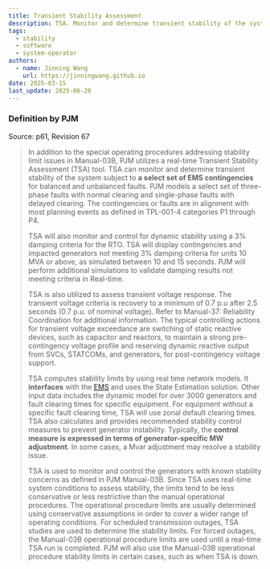 ```yaml
---
title: Transient Stability Assessment
description: TSA. Monitor and determine transient stability of the system.
tags:
  - stability
  - software
  - system-operator
authors:
  - name: Jinning Wang
    url: https://jinningwang.github.io
date: 2025-03-15
last_update: 2025-06-20
---
```


### Definition by PJM

Source: <d-cite key="pjm2024m3"></d-cite> p61, Revision 67

> In addition to the special operating procedures addressing stability limit issues in Manual-03B, PJM utilizes a real-time Transient Stability Assessment (TSA) tool.
> TSA can monitor and determine transient stability of the system subject to **a select set of EMS contingencies** for balanced and unbalanced faults.
> PJM models a select set of three-phase faults with normal clearing and single-phase faults with delayed clearing.
> The contingencies or faults are in alignment with most planning events as defined in TPL-001-4 categories P1 through P4.
>
> TSA will also monitor and control for dynamic stability using a 3% damping criteria for the RTO.
> TSA will display contingencies and impacted generators not meeting 3% damping criteria for units 10 MVA or above, as simulated between 10 and 15 seconds.
> PJM will perform additional simulations to validate damping results not meeting criteria in Real-time.
>
> TSA is also utilized to assess transient voltage response.
> The transient voltage criteria is recovery to a minimum of 0.7 p.u after 2.5 seconds (0.7 p.u. of nominal voltage).
> Refer to Manual-37: Reliability Coordination for additional information.
> The typical controlling actions for transient voltage exceedance are switching of static reactive devices, such as capacitor and reactors, to maintain a strong pre-contingency voltage profile and reserving dynamic reactive output from SVCs, STATCOMs, and generators, for post-contingency voltage support.
>
> TSA computes stability limits by using real time network models.
> It **interfaces** with the [EMS](/wiki/real-time-reliability-model) and uses the State Estimation solution.
> Other input data includes the dynamic model for over 3000 generators and fault clearing times for specific equipment.
> For equipment without a specific fault clearing time, TSA will use zonal default clearing times.
> TSA also calculates and provides recommended stability control measures to prevent generator instability.
> Typically, the **control measure is expressed in terms of generator-specific MW adjustment**.
> In some cases, a Mvar adjustment may resolve a stability issue.
>
> TSA is used to monitor and control the generators with known stability concerns as defined in PJM Manual-03B.
> Since TSA uses real-time system conditions to assess stability, the limits tend to be less conservative or less restrictive than the manual operational procedures.
> The operational procedure limits are usually determined using conservative assumptions in order to cover a wider range of operating conditions.
> For scheduled transmission outages, TSA studies are used to determine the stability limits.
> For forced outages, the Manual-03B operational procedure limits are used until a real-time TSA run is completed.
> PJM will also use the Manual-03B operational procedure stability limits in certain cases, such as when TSA is down.
